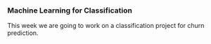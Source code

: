 ### Machine Learning for Classification
This week we are going to work on a classification project for churn prediction.